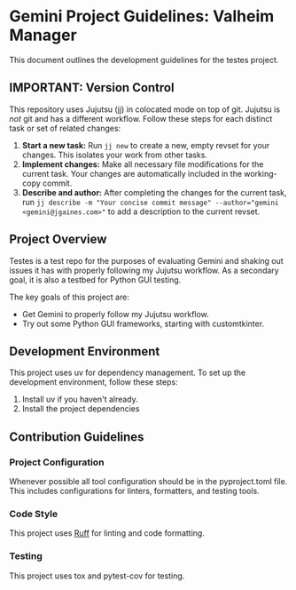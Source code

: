 # Gemini Project Guidelines: Valheim Manager

This document outlines the development guidelines for the testes project.

## IMPORTANT: Version Control

This repository uses Jujutsu (jj) in colocated mode on top of git.
Jujutsu is *not* git and has a different workflow.
Follow these steps for each distinct task or set of related changes:

1. **Start a new task:** Run `jj new` to create a new, empty revset for your
   changes. This isolates your work from other tasks.
2. **Implement changes:** Make all necessary file modifications for the current
   task. Your changes are automatically included in the working-copy commit.
3. **Describe and author:** After completing the changes for the current task,
   run `jj describe -m "Your concise commit message" --author="gemini
   <gemini@jgaines.com>"` to add a description to the current revset.

## Project Overview

Testes is a test repo for the purposes of evaluating Gemini and shaking out
issues it has with properly following my Jujutsu workflow.  As a secondary goal,
it is also a testbed for Python GUI testing.

The key goals of this project are:

* Get Gemini to properly follow my Jujutsu workflow.
* Try out some Python GUI frameworks, starting with customtkinter.

## Development Environment

This project uses uv for dependency management. To
set up the development environment, follow these steps:

1. Install uv if you haven't already.
2. Install the project dependencies

## Contribution Guidelines

### Project Configuration

Whenever possible all tool configuration should be in the pyproject.toml
file. This includes configurations for linters, formatters, and testing tools.

### Code Style

This project uses [Ruff](https://beta.ruff.rs/docs/) for linting and code
formatting.

### Testing

This project uses tox and pytest-cov for testing.
